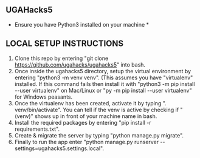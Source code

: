 UGAHacks5
-------------------------------------------------
* Ensure you have Python3 installed on your machine *


LOCAL SETUP INSTRUCTIONS
-------------------------------------------------

1. Clone this repo by entering "git clone https://github.com/ugahacks/ugahacks5" into bash.
2. Once inside the ugahacks5 directory, setup the virtual environment by entering "python3 -m venv venv". (This assumes you have "virtualenv" installed. If this command fails then install it with "python3 -m pip install --user virtualenv" on Mac/Linux or "py -m pip install --user virtualenv" for Windows peasants.
3. Once the virtualenv has been created, activate it by typing ". venv/bin/activate". You can tell if the venv is active by checking if "(venv)" shows up in front of your machine name in bash.
4. Install the required packages by entering "pip install -r requirements.txt".
5. Create & migrate the server by typing "python manage.py migrate".
6. Finally to run the app enter "python manage.py runserver --settings=ugahacks5.settings.local".

